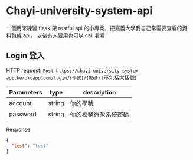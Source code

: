 # Chayi-university-system-api

一個用來練習 flask 架 restful api 的小專案，把嘉義大學我自己常需要查看的資料包成 api，
以後有人要用也可以 call 看看

## Login 登入

HTTP request: `Post https://chayi-university-system-api.herokuapp.com/login/{學號}/{密碼}` (不包括大括號)

| Parameters | type   | description          |
|------------|--------|----------------------|
| account    | string | 你的學號             |
| password   | string | 你的校務行政系統密碼 |

Response: 
```json
{
  "test": "test"
}
```

